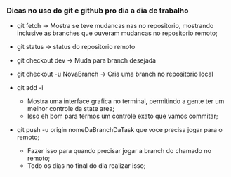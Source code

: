### Dicas no uso do git e github pro dia a dia de trabalho

- git fetch -> Mostra se teve mudancas nas no repositorio, mostrando inclusive as branches que ouveram mudancas no repositorio remoto;

- git status -> status do repositorio remoto

- git checkout dev -> Muda para branch desejada

- git checkout -u NovaBranch -> Cria uma branch no repositorio local

- git add -i
    - Mostra uma interface grafica no terminal, permitindo a gente ter um melhor controle da state area;
    - Isso eh bom para termos um controle exato que vamos commitar;

- git push -u origin nomeDaBranchDaTask que voce precisa jogar para o remoto;
    - Fazer isso para quando precisar jogar a branch do chamado no remoto;
    - Todo os dias no final do dia realizar isso;